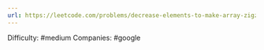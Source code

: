 ```yaml
---
url: https://leetcode.com/problems/decrease-elements-to-make-array-zigzag
---
```


Difficulty: #medium
Companies: #google
